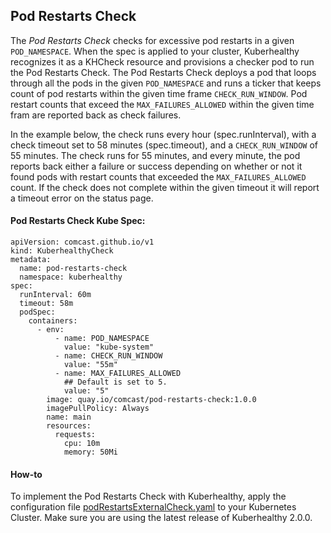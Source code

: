 ## Pod Restarts Check

The *Pod Restarts Check* checks for excessive pod restarts in a given `POD_NAMESPACE`. When the spec is applied to your 
cluster, Kuberhealthy recognizes it as a KHCheck resource and provisions a checker pod to run the Pod Restarts Check. 
The Pod Restarts Check deploys a pod that loops through all the pods in the given `POD_NAMESPACE` and runs a ticker that 
keeps count of pod restarts within the given time frame `CHECK_RUN_WINDOW`. Pod restart counts that exceed the 
`MAX_FAILURES_ALLOWED` within the given time fram are reported back as check failures. 

In the example below, the check runs every hour (spec.runInterval), with a check timeout set to 58 minutes 
(spec.timeout), and a `CHECK_RUN_WINDOW` of 55 minutes. The check runs for 55 minutes, and every minute, the pod reports 
back either a failure or success depending on whether or not it found pods with restart counts that exceeded the 
`MAX_FAILURES_ALLOWED` count. If the check does not complete within the given timeout it will report a timeout error on 
the status page. 

#### Pod Restarts Check Kube Spec:

```$xslt
apiVersion: comcast.github.io/v1
kind: KuberhealthyCheck
metadata:
  name: pod-restarts-check
  namespace: kuberhealthy
spec:
  runInterval: 60m
  timeout: 58m
  podSpec:
    containers:
      - env:
          - name: POD_NAMESPACE
            value: "kube-system"
          - name: CHECK_RUN_WINDOW
            value: "55m"
          - name: MAX_FAILURES_ALLOWED 
            ## Default is set to 5.
            value: "5"
        image: quay.io/comcast/pod-restarts-check:1.0.0
        imagePullPolicy: Always
        name: main
        resources:
          requests:
            cpu: 10m
            memory: 50Mi
```

#### How-to 

To implement the Pod Restarts Check with Kuberhealthy, apply the configuration file [podRestartsExternalCheck.yaml](podRestartsExternalCheck.yaml) to your Kubernetes Cluster.
Make sure you are using the latest release of Kuberhealthy 2.0.0. 
